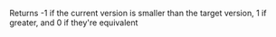 Returns -1 if the current version is smaller than the target version, 1 if greater, and 0 if they're equivalent
